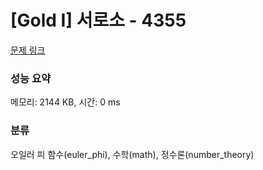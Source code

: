 # [Gold I] 서로소 - 4355 

[문제 링크](https://www.acmicpc.net/problem/4355) 

### 성능 요약

메모리: 2144 KB, 시간: 0 ms

### 분류

오일러 피 함수(euler_phi), 수학(math), 정수론(number_theory)

